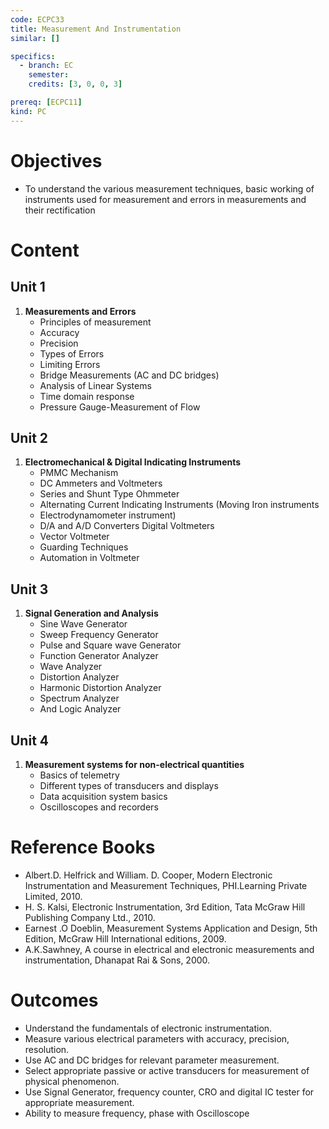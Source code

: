 ```yaml
---
code: ECPC33
title: Measurement And Instrumentation
similar: []

specifics:
  - branch: EC
    semester: 
    credits: [3, 0, 0, 3]

prereq: [ECPC11]
kind: PC
---
```


# Objectives

- To understand the various measurement techniques, basic working of instruments used for measurement and errors in measurements and their rectification

# Content

## Unit 1

1. **Measurements and Errors**
   - Principles of measurement
   - Accuracy
   - Precision
   - Types of Errors
   - Limiting Errors
   - Bridge Measurements (AC and DC bridges)
   - Analysis of Linear Systems
   - Time domain response
   - Pressure Gauge-Measurement of Flow

## Unit 2

1. **Electromechanical & Digital Indicating Instruments**
   - PMMC Mechanism
   - DC Ammeters and Voltmeters
   - Series and Shunt Type Ohmmeter
   - Alternating Current Indicating Instruments (Moving Iron instruments
   - Electrodynamometer instrument)
   - D/A and A/D Converters Digital Voltmeters
   - Vector Voltmeter
   - Guarding Techniques
   - Automation in Voltmeter

## Unit 3

1. **Signal Generation and Analysis**
   - Sine Wave Generator
   - Sweep Frequency Generator
   - Pulse and Square wave Generator
   - Function Generator Analyzer
   - Wave Analyzer
   - Distortion Analyzer
   - Harmonic Distortion Analyzer
   - Spectrum Analyzer
   - And Logic Analyzer

## Unit 4

1. **Measurement systems for non-electrical quantities**
   - Basics of telemetry
   - Different types of transducers and displays
   - Data acquisition system basics
   - Oscilloscopes and recorders

# Reference Books

- Albert.D. Helfrick and William. D. Cooper, Modern Electronic Instrumentation and Measurement Techniques, PHI.Learning Private Limited, 2010.
- H. S. Kalsi, Electronic Instrumentation, 3rd Edition, Tata McGraw Hill Publishing Company Ltd., 2010.
- Earnest .O Doeblin, Measurement Systems Application and Design, 5th Edition, McGraw Hill International editions, 2009.
- A.K.Sawhney, A course in electrical and electronic measurements and instrumentation, Dhanapat Rai & Sons, 2000.

# Outcomes

- Understand the fundamentals of electronic instrumentation.
- Measure various electrical parameters with accuracy, precision, resolution.
- Use AC and DC bridges for relevant parameter measurement.
- Select appropriate passive or active transducers for measurement of physical phenomenon.
- Use Signal Generator, frequency counter, CRO and digital IC tester for appropriate measurement.
- Ability to measure frequency, phase with Oscilloscope
